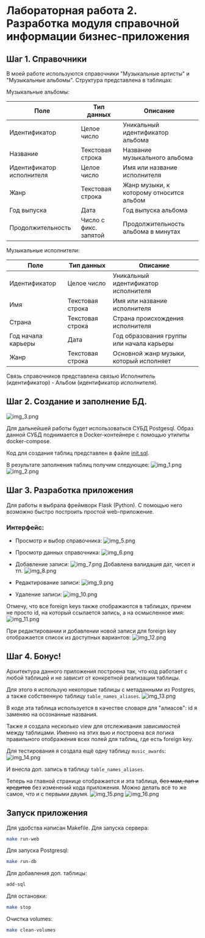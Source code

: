 # Лабораторная работа 2. Разработка модуля справочной информации бизнес-приложения
## Шаг 1. Справочники
В моей работе используются справочники "Музыкальные артисты" и "Музыкальные альбомы".
Структура представлена в таблицах:

Музыкальные альбомы: 

| Поле                      | Тип данных            | Описание                                 |
|---------------------------|-----------------------|------------------------------------------|
| Идентификатор             | Целое число           | Уникальный идентификатор альбома         |
| Название                  | Текстовая строка      | Название музыкального альбома            |
| Идентификатор исполнителя | Целое число           | Имя или название исполнителя             |
| Жанр                      | Текстовая строка      | Жанр музыки, к которому относится альбом |
| Год выпуска               | Дата                  | Год выпуска альбома                      |
| Продолжительность         | Число с фикс. запятой | Продолжительность альбома в минутах      |

Музыкальные исполнители:

| Поле               | Тип данных       | Описание                                  |
|--------------------|------------------|-------------------------------------------|
| Идентификатор      | Целое число      | Уникальный идентификатор исполнителя      |
| Имя                | Текстовая строка | Имя или название исполнителя              |
| Страна             | Текстовая строка | Страна происхождения исполнителя          |
| Год начала карьеры | Дата             | Год образования группы или начала карьеры |
| Жанр               | Текстовая строка | Основной жанр музыки, который исполняет   |

Связь справочников представлена связью Исполнитель (идентификатор) - Альбом (идентификатор исполнителя).


## Шаг 2. Создание и заполнение БД.

![img_3.png](images/img_3.png)

Для дальнейшей работы будет использоваться СУБД Postgesql. Образ данной СУБД поднимается в Docker-контейнере с помощью
утилиты docker-compose. 

Код для создания таблиц представлен в файле [init.sql](sql%2Finit.sql). 

В результате заполнения таблиц получим следующее:
![img_1.png](images/img_1.png)
![img_2.png](images/img_2.png)

## Шаг 3. Разработка приложения
Для работы я выбрала фреймворк Flask (Python). С помощью него возможно быстро построить простой web-приложение.

### Интерфейс:
- Просмотр и выбор справочника:
![img_5.png](images/img_5.png)

- Просмотр данных справочника: 
![img_6.png](images/img_6.png)

- Добавление записи: 
![img_7.png](images/img_7.png)
Добавлена валидация дат, чисел и тп.
![img_8.png](images/img_8.png)

- Редактирование записи: 
![img_9.png](images/img_9.png)

- Удаление записи:
![img_10.png](images/img_10.png)

Отмечу, что все foreign keys также отображаются в таблицах, причем не просто id,
на который ссылается запись, а на осмысленное имя: 
![img_11.png](images/img_11.png)

При редактировании и добавлении новой записи для foreign key отображается список из
доступных вариантов: 
![img_12.png](images/img_12.png)


## Шаг 4. Бонус!
Архитектура данного приложения построена так, что код работает с любой таблицей и не 
зависит от конкретной реализации таблицы.

Для этого я использую некоторые таблицы с метаданными из Postgres, а также собственную таблицу
`table_names_aliases`.
![img_13.png](images/img_13.png)

В коде эта таблица используется в качестве словаря для "алиасов": id я заменяю на осознанные названия.

Также я создала несколько view для отслеживания зависимостей между таблицами. Именно на этих вью
и построена вся логика правильного отображения всех полей для таблиц, где есть foreign key.

Для тестирования я создала ещё одну таблицу `music_awards`:
![img_14.png](images/img_14.png)

И внесла доп. запись в таблицу 
`table_names_aliases`.

Теперь на главной странице отображается и эта таблица, ~~без мам, пап и кредитов~~ без изменений кода приложения. 
Можно делать всё то же самое, что и с первыми двумя.
![img_15.png](images/img_15.png)
![img_16.png](images/img_16.png)


## Запуск приложения
Для удобства написан Makefile.
Для запуска сервера:
 ```bash
 make run-web
 ```
Для запуска Postgresql:
 ```bash
 make run-db
 ```
Для добавления доп. таблицы:
```bash
add-sql
```
Для остановки:
 ```bash
 make stop
 ```
Очистка volumes:
 ```bash
 make clean-volumes
 ```


